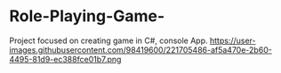 # Role-Playing-Game-
Project focused on creating game in C#, console App.
https://user-images.githubusercontent.com/98419600/221705486-af5a470e-2b60-4495-81d9-ec388fce01b7.png
